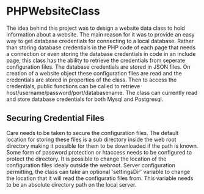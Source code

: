 # PHPWebsiteClass
The idea behind this project was to design a website data class to hold information about a website.  The main reason for it was to provide an easy way to get database credentials for connecting to a local database.  Rather than storing database credentials in the PHP code of each page that needs a connection or even storing the database credentials in code in an include page, this class has the ability to retrieve the credentials from seperate configuration files.  The database credentials are stored in JSON files.  On creation of a website object these configuration files are read and the credentials are stored in properties of the class.  Then to access the credentials, public functions can be called to retrieve host/username/password/port/databasename.  The class can currently read and store database credentials for both Mysql and Postgresql.
## Securing Credential Files
Care needs to be taken to secure the configuration files.  The default location for storing these files is a sub directory inside the web root directory making it possible for them to be downloaded if the path is known. Some form of password protection or htaccess needs to be configured to protect the directory.  It is possible to change the location of the configuration files idealy outside the webroot.  Server configuration permitting, the class can take an optional 'settingsDir' variable to change the location that it will read the configuratio files from.  This variable needs to be an absolute directory path on the local server.
